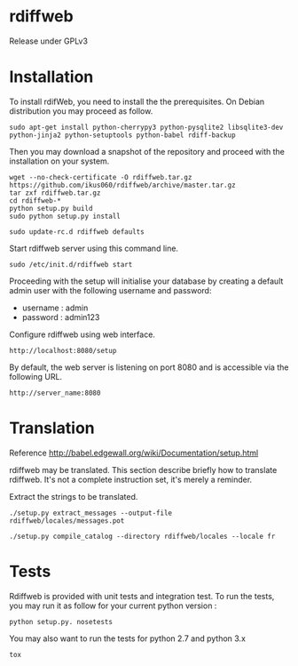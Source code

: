 rdiffweb
========
Release under GPLv3

# Installation

To install rdifWeb, you need to install the the prerequisites. On Debian distribution you may proceed as follow.

    sudo apt-get install python-cherrypy3 python-pysqlite2 libsqlite3-dev python-jinja2 python-setuptools python-babel rdiff-backup 

Then you may download a snapshot of the repository and proceed with the installation on your system.

    wget --no-check-certificate -O rdiffweb.tar.gz https://github.com/ikus060/rdiffweb/archive/master.tar.gz
    tar zxf rdiffweb.tar.gz
    cd rdiffweb-*
    python setup.py build
    sudo python setup.py install
    
    sudo update-rc.d rdiffweb defaults
  
Start rdiffweb server using this command line.

    sudo /etc/init.d/rdiffweb start
    
Proceeding with the setup will initialise your database by creating a default admin user with the following username and password:
 * username : admin
 * password : admin123
  
Configure rdiffweb using web interface.

	http://localhost:8080/setup

By default, the web server is listening on port 8080 and is accessible via the following URL.

    http://server_name:8080
    
Translation
===========
Reference http://babel.edgewall.org/wiki/Documentation/setup.html

rdiffweb may be translated. This section describe briefly how to translate
rdiffweb. It's not a complete instruction set, it's merely a reminder.

Extract the strings to be translated.

	./setup.py extract_messages --output-file rdiffweb/locales/messages.pot

	./setup.py compile_catalog --directory rdiffweb/locales --locale fr


Tests
=====

Rdiffweb is provided with unit tests and integration test. To run the tests,
you may run it as follow for your current python version :

    python setup.py. nosetests

You may also want to run the tests for python 2.7 and python 3.x

    tox